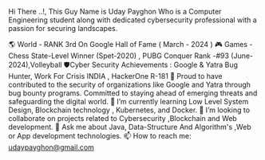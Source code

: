 Hi There ..!, This Guy Name is Uday Payghon Who is a Computer Engineering student along with dedicated cybersecurity professional with a passion for securing landscapes. 

🌎 World - RANK 3rd On Google Hall of Fame  ( March - 2024 )
🎮 Games - Chess State-Level Winner (Spet-2020) , PUBG Conquer Rank -#93 (June-2024),Volleyball 
🛡️Cyber Security Achievements : Google & Yatra Bug Hunter, Work For Crisis INDIA , HackerOne R-181
🔭  Proud to have contributed to the security of organizations like Google and Yatra through bug bounty programs. Committed to staying ahead of emerging threats and safeguarding the digital world.
🌱 I’m currently learning Low Level System Design, Blockchain technology , Kubernetes, and Docker.
👯 I’m looking to collaborate on projects related to Cybersecurity ,Blockchain and Web development.
💬 Ask me about Java, Data-Structure And Algorithm's ,Web or App development technologies.
📫 How to reach me: udaypayghon@gmail.com

